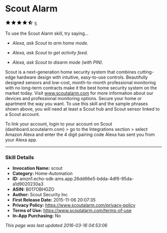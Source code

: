 # Scout Alarm
![4.6 stars](../../../images/ic_star_black_18dp_1x.png)![4.6 stars](../../../images/ic_star_black_18dp_1x.png)![4.6 stars](../../../images/ic_star_black_18dp_1x.png)![4.6 stars](../../../images/ic_star_black_18dp_1x.png)![4.6 stars](../../../images/ic_star_half_black_18dp_1x.png) 5

To use the Scout Alarm skill, try saying...

* *Alexa, ask Scout to arm home mode.*

* *Alexa, ask Scout to get activity feed.*

* *Alexa, ask Scout to disarm mode (with PIN).*

Scout is a next-generation home security system that combines cutting-edge hardware design with intuitive, easy-to-use controls. Beautifully designed sensors and low-cost, month-to-month professional monitoring with no long-term contracts make it the best home security system on the market today. Visit www.scoutalarm.com for more information about our devices and professional monitoring options. Secure your home or apartment the way you want. To use this skill and the sample phrases shown above, you will need at least a Scout hub and Scout sensor linked to a Scout account.


To link your account, login to your account on Scout (dashboard.scoutalarm.com) > go to the Integrations section > select Amazon Alexa and enter the 4 digit pairing code Alexa has sent you from your Alexa app.

***

### Skill Details

* **Invocation Name:** scout
* **Category:** Home-Automation
* **ID:** amzn1.echo-sdk-ams.app.26dd66e5-bdda-4df6-95da-a1d9020230a3
* **ASIN:** B017OBHGZO
* **Author:** Scout Security Inc
* **First Release Date:** 2015-11-06 20:07:35
* **Privacy Policy:** https://www.scoutalarm.com/privacy-policy
* **Terms of Use:** https://www.scoutalarm.com/terms-of-use
* **In-App Purchasing:** No

*This page was last updated 2016-03-16 04:53:06*
